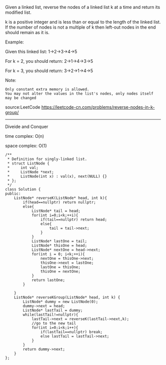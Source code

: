 Given a linked list, reverse the nodes of a linked list k at a time and return its modified list.

k is a positive integer and is less than or equal to the length of the linked list. If the number of nodes is not a multiple of k then left-out nodes in the end should remain as it is.

Example:

Given this linked list: 1->2->3->4->5

For k = 2, you should return: 2->1->4->3->5

For k = 3, you should return: 3->2->1->4->5

Note:

    Only constant extra memory is allowed.
    You may not alter the values in the list's nodes, only nodes itself may be changed


source:LeetCode https://leetcode-cn.com/problems/reverse-nodes-in-k-group/
***

Diveide and Conquer

time complex: O(n)  

space complex: O(1)

```
/**
 * Definition for singly-linked list.
 * struct ListNode {
 *     int val;
 *     ListNode *next;
 *     ListNode(int x) : val(x), next(NULL) {}
 * };
 */
class Solution {
public:
    ListNode* reverseK(ListNode* head, int k){
        if(head==nullptr) return nullptr;
        else{
            ListNode* tail = head;
            for(int i=0;i<k;++i){
                if(tail==nullptr) return head;
                else{
                    tail = tail->next;
                }
            }
            ListNode* lastOne = tail;
            ListNode* thisOne = head;
            ListNode* nextOne = head->next;
            for(int i = 0; i<k;++i){
                nextOne = thisOne->next;
                thisOne->next = lastOne;
                lastOne = thisOne;
                thisOne = nextOne;
            }
            return lastOne;
        }

    }
    ListNode* reverseKGroup(ListNode* head, int k) {
        ListNode* dummy = new ListNode(0);
        dummy->next = head;
        ListNode* lastTail = dummy;
        while(lastTail!=nullptr){
            lastTail->next = reverseK(lastTail->next,k);
            //go to the new tail
            for(int i=0;i<k;i++){
                if(lastTail==nullptr) break;
                else lastTail = lastTail->next;
            }
        }
        return dummy->next;
    }
};
```

